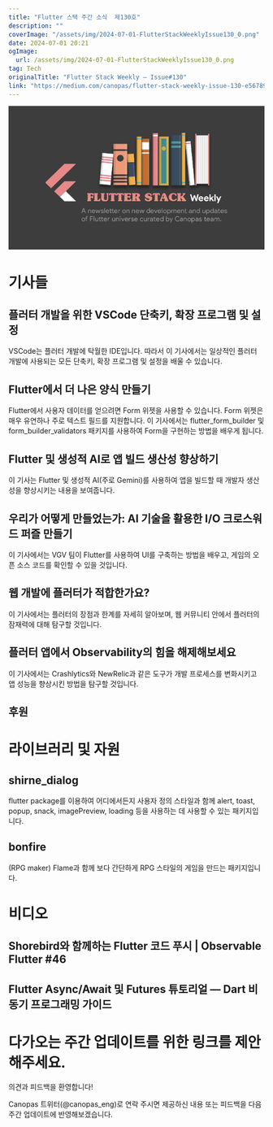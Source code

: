 ```yaml
---
title: "Flutter 스택 주간 소식  제130호"
description: ""
coverImage: "/assets/img/2024-07-01-FlutterStackWeeklyIssue130_0.png"
date: 2024-07-01 20:21
ogImage: 
  url: /assets/img/2024-07-01-FlutterStackWeeklyIssue130_0.png
tag: Tech
originalTitle: "Flutter Stack Weekly — Issue#130"
link: "https://medium.com/canopas/flutter-stack-weekly-issue-130-e567894bf394"
---
```




![이미지](/assets/img/2024-07-01-FlutterStackWeeklyIssue130_0.png)

# 기사들

## 플러터 개발을 위한 VSCode 단축키, 확장 프로그램 및 설정

VSCode는 플러터 개발에 탁월한 IDE입니다. 따라서 이 기사에서는 일상적인 플러터 개발에 사용되는 모든 단축키, 확장 프로그램 및 설정을 배울 수 있습니다.


<div class="content-ad"></div>

## Flutter에서 더 나은 양식 만들기

Flutter에서 사용자 데이터를 얻으려면 Form 위젯을 사용할 수 있습니다. Form 위젯은 매우 유연하나 주로 텍스트 필드를 지원합니다. 이 기사에서는 flutter_form_builder 및 form_builder_validators 패키지를 사용하여 Form을 구현하는 방법을 배우게 됩니다.

## Flutter 및 생성적 AI로 앱 빌드 생산성 향상하기

이 기사는 Flutter 및 생성적 AI(주로 Gemini)를 사용하여 앱을 빌드할 때 개발자 생산성을 향상시키는 내용을 보여줍니다.

<div class="content-ad"></div>

## 우리가 어떻게 만들었는가: AI 기술을 활용한 I/O 크로스워드 퍼즐 만들기

이 기사에서는 VGV 팀이 Flutter를 사용하여 UI를 구축하는 방법을 배우고, 게임의 오픈 소스 코드를 확인할 수 있을 것입니다.

## 웹 개발에 플러터가 적합한가요?

이 기사에서는 플러터의 장점과 한계를 자세히 알아보며, 웹 커뮤니티 안에서 플러터의 잠재력에 대해 탐구할 것입니다.

<div class="content-ad"></div>

## 플러터 앱에서 Observability의 힘을 해제해보세요

이 기사에서는 Crashlytics와 NewRelic과 같은 도구가 개발 프로세스를 변화시키고 앱 성능을 향상시킨 방법을 탐구할 것입니다.

## 후원

# 라이브러리 및 자원

<div class="content-ad"></div>

## shirne_dialog

flutter package를 이용하여 어디에서든지 사용자 정의 스타일과 함께 alert, toast, popup, snack, imagePreview, loading 등을 사용하는 데 사용할 수 있는 패키지입니다.

## bonfire

(RPG maker) Flame과 함께 보다 간단하게 RPG 스타일의 게임을 만드는 패키지입니다.

<div class="content-ad"></div>

# 비디오 

## Shorebird와 함께하는 Flutter 코드 푸시 | Observable Flutter #46

## Flutter Async/Await 및 Futures 튜토리얼 — Dart 비동기 프로그래밍 가이드

# 다가오는 주간 업데이트를 위한 링크를 제안해주세요.

<div class="content-ad"></div>

의견과 피드백을 환영합니다!

Canopas 트위터(@canopas_eng)로 연락 주시면 제공하신 내용 또는 피드백을 다음 주간 업데이트에 반영해보겠습니다.